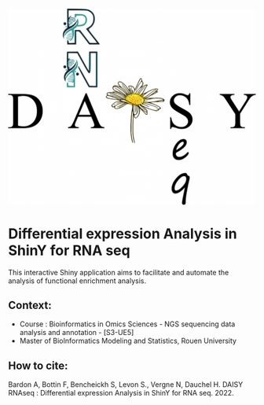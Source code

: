 ![This is an image](www/title.png)

# Differential expression Analysis in ShinY for RNA seq

This interactive Shiny application aims to facilitate and automate the analysis of functional enrichment analysis. 

## Context: 
- Course : Bioinformatics in Omics Sciences - NGS sequencing data analysis and annotation - [S3-UE5]
- Master of BioInformatics Modeling and Statistics, Rouen University 

## How to cite:
Bardon A, Bottin F, Bencheickh S, Levon S., Vergne N, Dauchel H. DAISY RNAseq : Differential expression Analysis in ShinY for RNA seq. 2022.

